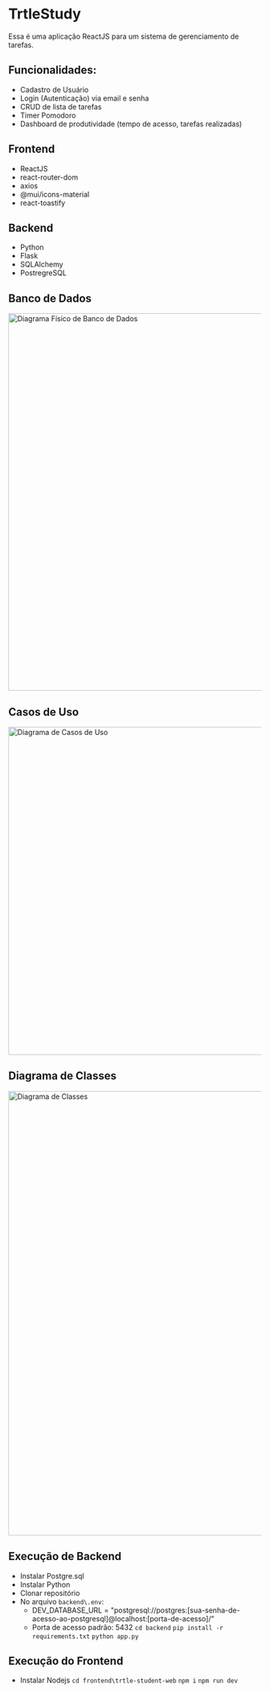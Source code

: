 # TrtleStudy

Essa é uma aplicação ReactJS para um sistema de gerenciamento de tarefas.

## Funcionalidades:

- Cadastro de Usuário
- Login (Autenticação) via email e senha
- CRUD de lista de tarefas
- Timer Pomodoro
- Dashboard de produtividade (tempo de acesso, tarefas realizadas)

## Frontend

- ReactJS
- react-router-dom
- axios
- @mui/icons-material
- react-toastify

## Backend

- Python
- Flask
- SQLAlchemy
- PostregreSQL

## Banco de Dados
<img width="1626" height="750" alt="Diagrama Físico de Banco de Dados" src="https://github.com/user-attachments/assets/b9aa3702-f860-4e55-9edc-eda90e5a0196" />

## Casos de Uso
<img width="862" height="652" alt="Diagrama de Casos de Uso" src="https://github.com/user-attachments/assets/1d796904-767b-4170-842b-b8381050f475" />

## Diagrama de Classes
<img width="1297" height="883" alt="Diagrama de Classes" src="https://github.com/user-attachments/assets/912fdefd-f6c5-457e-9e2a-c18bc75a4185" />

## Execução de Backend
- Instalar Postgre.sql
- Instalar Python
- Clonar repositório
- No arquivo `backend\.env`:
  * DEV_DATABASE_URL = "postgresql://postgres:[sua-senha-de-acesso-ao-postgresql]@localhost:[porta-de-acesso]/"
  * Porta de acesso padrão: 5432
`cd backend`
`pip install -r requirements.txt`
`python app.py`

## Execução do Frontend
- Instalar Nodejs
`cd frontend\trtle-student-web`
`npm i`
`npm run dev`
